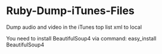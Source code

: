 Ruby-Dump-iTunes-Files
======================

Dump audio and video in the iTunes top list xml to local

You need to install BeautifulSoup4 via command: easy_install BeautifulSoup4
